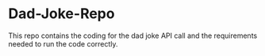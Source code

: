 # Dad-Joke-Repo
This repo contains the coding for the dad joke API call and the requirements
needed to run the code correctly. 
